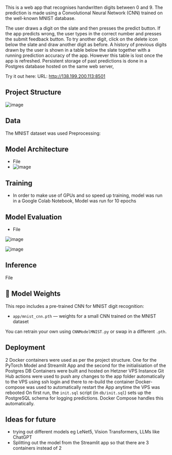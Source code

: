 
This is a web app that recognises handwritten digits between 0 and 9.  The prediction is made using a Convolutional Neural Network (CNN) trained on the well-known MNIST database.

The user draws a digit on the slate and then presses the predict button.  If the app predicts wrong, the user types in the correct number and presses the submit feedback button. To try another digit, click on the delete icon below the slate and draw another digit as before.  A history of previous digits drawn by the user is shown in a table below the slate together with a running prediction accuracy of the app. However this table is lost once the app is refreshed. Persistent storage of past predictions is done in a Postgres database hosted on the same web server,  

Try it out here: URL: http://138.199.200.113:8501


## Project Structure
![image](https://github.com/user-attachments/assets/c68b8faa-fc64-48dc-bfa2-3717b45c775c)


## Data
The MNIST dataset was used
Preprocessing:

## Model Architecture
 - File
- ![image](https://github.com/user-attachments/assets/69745b30-4741-4dc2-8dd4-614bbcf26b06)


## Training
 - In order to make use of GPUs and so speed up training, model was run in a Google Colab Notebook, Model was run for 10 epochs
   
## Model Evaluation
 - File

![image](https://github.com/user-attachments/assets/b52b9aa2-f333-4744-9858-90f60bd6d844)

![image](https://github.com/user-attachments/assets/774a7021-7221-4332-a1bf-40490dc6136f)



## Inference
File

## 🧠 Model Weights

This repo includes a pre-trained CNN for MNIST digit recognition:

- `app/mnist_cnn.pth` — weights for a small CNN trained on the MNIST dataset

You can retrain your own using `CNNModelMNIST.py` or swap in a different `.pth`.

## Deployment
  2 Docker containers were used as per the project structure.  One for the PyTorch Model and Streamlit App and the second for the initialisiation of the Postgres DB
  Containers were built and hosted on Hetzner VPS Instance
  Git Hub actions were used to push any changes to the app folder automatically to the VPS using ssh login and there to re-build the container
  Docker-compose was used to automatically restart the App anytime the VPS was rebooted
  On first run, the `init.sql` script (in `db/init.sql`) sets up the PostgreSQL schema for logging predictions. Docker Compose handles this automatically.


## Ideas for future
 - trying out different models eg LeNet5, Vision Transformers, LLMs like ChatGPT
 - Splitting out the model from the Streamlit app so that there are 3 containers instead of 2

